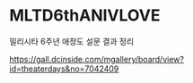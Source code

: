 # MLTD6thANIVLOVE
밀리시타 6주년 애정도 설문 결과 정리
  
https://gall.dcinside.com/mgallery/board/view?id=theaterdays&no=7042409
